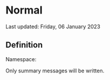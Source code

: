 #  Normal
Last updated: Friday, 06 January 2023

## Definition
Namespace: 

Only summary messages will be written.

